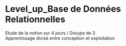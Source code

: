 # Level_up_Base de Données Relationnelles

Etude de la notion sur 4 jours / Groupe de 3 <br>
Apprentissage divisé entre conception et exploitation

